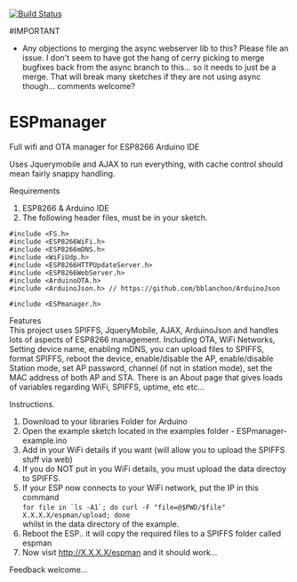 [![Build Status](https://travis-ci.org/sticilface/ESPmanager.svg?branch=master)](https://travis-ci.org/sticilface/ESPmanager)

#IMPORTANT
- Any objections to merging the async webserver lib to this? Please file an issue.  I don't seem to have got the hang of cerry picking to merge bugfixes back from the async branch to this... so it needs to just be a merge.  That will break many sketches if they are not using async though... comments welcome? 

# ESPmanager
Full wifi and OTA manager for ESP8266 Arduino IDE

Uses Jquerymobile and AJAX to run everything, with cache control should mean fairly snappy handling. 

Requirements <br>
1) ESP8266 & Arduino IDE <br>
2) The following header files, must be in your sketch. <br>
```
#include <FS.h>
#include <ESP8266WiFi.h>
#include <ESP8266mDNS.h>
#include <WiFiUdp.h>
#include <ESP8266HTTPUpdateServer.h>
#include <ESP8266WebServer.h>
#include <ArduinoOTA.h>
#include <ArduinoJson.h> // https://github.com/bblanchon/ArduinoJson 

#include <ESPmanager.h>
```

Features <br>
This project uses SPIFFS, JqueryMobile, AJAX, ArduinoJson and handles lots of aspects of ESP8266 management. Including OTA, WiFi Networks, Setting device name, enabling mDNS, you can upload files to SPIFFS, format SPIFFS, reboot the device, enable/disable the AP, enable/disable Station mode, set AP password, channel (if not in station mode), set the MAC address of both AP and STA. There is an About page that gives loads of variables regarding WiFi, SPIFFS, uptime, etc etc... 

Instructions. 

1) Download to your libraries Folder for Arduino <br>
2) Open the example sketch located in the examples folder - ESPmanager-example.ino <br>
3) Add in your WiFi details if you want (will allow you to upload the SPIFFS stuff via web)  <br>
4) If you do NOT put in you WiFi details, you must upload the data directoy to SPIFFS. <br>
5) If your ESP now connects to your WiFi network, put the IP in this command <br>
 ``for file in `ls -A1`; do curl -F "file=@$PWD/$file" X.X.X.X/espman/upload; done `` <br>
  whilst in the data directory of the example. <br>
6) Reboot the ESP.. it will copy the required files to a SPIFFS folder called espman <br>
7) Now visit http://X.X.X.X/espman and it should work... <br>



Feedback welcome... 
